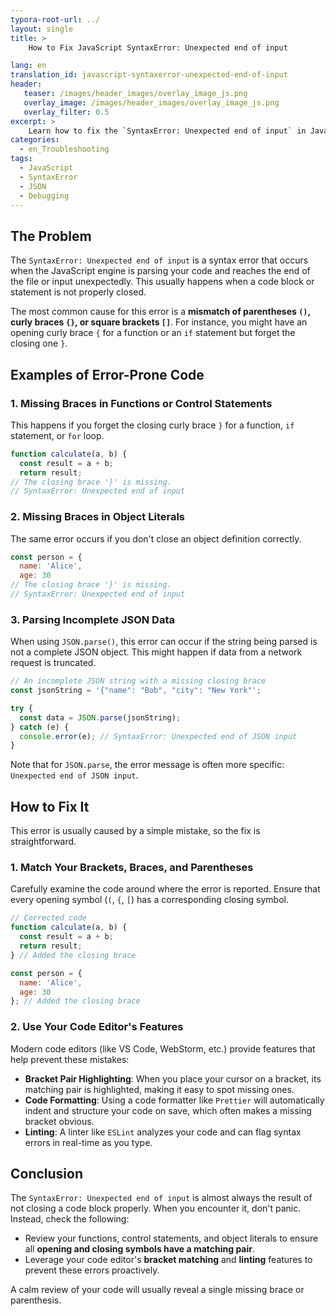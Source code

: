 ```yaml
---
typora-root-url: ../
layout: single
title: >
    How to Fix JavaScript SyntaxError: Unexpected end of input

lang: en
translation_id: javascript-syntaxerror-unexpected-end-of-input
header:
   teaser: /images/header_images/overlay_image_js.png
   overlay_image: /images/header_images/overlay_image_js.png
   overlay_filter: 0.5
excerpt: >
    Learn how to fix the `SyntaxError: Unexpected end of input` in JavaScript, which typically occurs when the parser unexpectedly reaches the end of the script due to missing brackets or braces.
categories:
  - en_Troubleshooting
tags:
  - JavaScript
  - SyntaxError
  - JSON
  - Debugging
---
```


## The Problem

The `SyntaxError: Unexpected end of input` is a syntax error that occurs when the JavaScript engine is parsing your code and reaches the end of the file or input unexpectedly. This usually happens when a code block or statement is not properly closed.

The most common cause for this error is a **mismatch of parentheses `()`, curly braces `{}`, or square brackets `[]`**. For instance, you might have an opening curly brace `{` for a function or an `if` statement but forget the closing one `}`.

## Examples of Error-Prone Code

### 1. Missing Braces in Functions or Control Statements

This happens if you forget the closing curly brace `}` for a function, `if` statement, or `for` loop.

```javascript
function calculate(a, b) {
  const result = a + b;
  return result;
// The closing brace '}' is missing.
// SyntaxError: Unexpected end of input
```

### 2. Missing Braces in Object Literals

The same error occurs if you don't close an object definition correctly.

```javascript
const person = {
  name: 'Alice',
  age: 30
// The closing brace '}' is missing.
// SyntaxError: Unexpected end of input
```

### 3. Parsing Incomplete JSON Data

When using `JSON.parse()`, this error can occur if the string being parsed is not a complete JSON object. This might happen if data from a network request is truncated.

```javascript
// An incomplete JSON string with a missing closing brace
const jsonString = '{"name": "Bob", "city": "New York"'; 

try {
  const data = JSON.parse(jsonString);
} catch (e) {
  console.error(e); // SyntaxError: Unexpected end of JSON input
}
```

Note that for `JSON.parse`, the error message is often more specific: `Unexpected end of JSON input`.

## How to Fix It

This error is usually caused by a simple mistake, so the fix is straightforward.

### 1. Match Your Brackets, Braces, and Parentheses

Carefully examine the code around where the error is reported. Ensure that every opening symbol (`(`, `{`, `[`) has a corresponding closing symbol.

```javascript
// Corrected code
function calculate(a, b) {
  const result = a + b;
  return result;
} // Added the closing brace

const person = {
  name: 'Alice',
  age: 30
}; // Added the closing brace
```

### 2. Use Your Code Editor's Features

Modern code editors (like VS Code, WebStorm, etc.) provide features that help prevent these mistakes:

-   **Bracket Pair Highlighting**: When you place your cursor on a bracket, its matching pair is highlighted, making it easy to spot missing ones.
-   **Code Formatting**: Using a code formatter like `Prettier` will automatically indent and structure your code on save, which often makes a missing bracket obvious.
-   **Linting**: A linter like `ESLint` analyzes your code and can flag syntax errors in real-time as you type.

## Conclusion

The `SyntaxError: Unexpected end of input` is almost always the result of not closing a code block properly. When you encounter it, don't panic. Instead, check the following:

-   Review your functions, control statements, and object literals to ensure all **opening and closing symbols have a matching pair**.
-   Leverage your code editor's **bracket matching** and **linting** features to prevent these errors proactively.

A calm review of your code will usually reveal a single missing brace or parenthesis.
